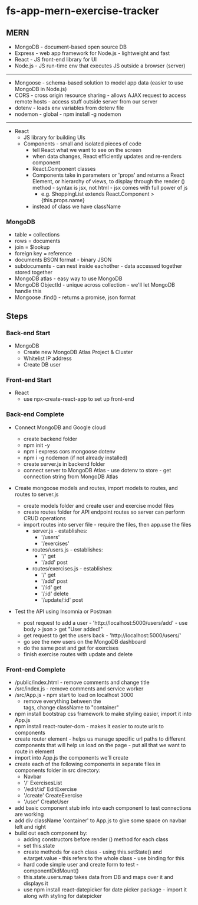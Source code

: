 # fs-app-mern-exercise-tracker

## MERN
* MongoDB - document-based open source DB
* Express - web app framework for Node.js - lightweight and fast
* React - JS front-end library for UI
* Node.js - JS run-time env that executes JS outside a browser (server)
___
* Mongoose - schema-based solution to model app data (easier to use MongoDB in Node.js)
* CORS - cross origin resource sharing - allows AJAX request to access remote hosts - access stuff outside server from our server
* dotenv - loads env variables from dotenv file
* nodemon - global - npm install -g nodemon
___
* React
  * JS library for building UIs
  * Components - small and isolated pieces of code
    * tell React what we want to see on the screen
    * when data changes, React efficiently updates and re-renders component
    * React.Component classes
    * Components take in parameters or 'props' and returns a React Element, or hierarchy of views, to display through the render () method - syntax is jsx, not html - jsx comes with full power of js
      * e.g. ShoppingList extends React.Component > {this.props.name}
    * instead of class we have className


### MongoDB
* table = collections
* rows = documents
* join = $lookup
* foreign key = reference
* documents BSON format - binary JSON
* subdocuments - can nest inside eachother - data accessed together stored together
* MongoDB atlas - easy way to use MongoDB
* MongoDB ObjectId - unique across collection - we'll let MongoDB handle this
* Mongoose .find() - returns a promise, json format

## Steps

### Back-end Start
* MongoDB
  * Create new MongoDB Atlas Project & Cluster
  * Whitelist IP address
  * Create DB user

### Front-end Start
* React
  * use npx-create-react-app to set up front-end

### Back-end Complete
* Connect MongoDB and Google cloud
  * create backend folder
  * npm init -y
  * npm i express cors mongoose dotenv
  * npm i -g nodemon (if not already installed)
  * create server.js in backend folder
  * connect server to MongoDB Atlas - use dotenv to store - get connection string from MongoDB Atlas

* Create mongoose models and routes, import models to routes, and routes to server.js
  * create models folder and create user and exercise model files
  * create routes folder for API endpoint routes so server can perform CRUD operations
  * import routes into server file - require the files, then app.use the files
    * server.js - establishes:
      * '/users'
      * '/exercises'
    * routes/users.js - establishes:
      * '/' get
      * '/add' post
    * routes/exercises.js - establishes:
      * '/' get
      * '/add' post
      * '/:id' get
      * '/:id' delete
      * '/update/:id' post

* Test the API using Insomnia or Postman  
  * post request to add a user - 'http://localhost:5000/users/add' - use body > json > get "User added!"
  * get request to get the users back - 'http://localhost:5000/users/'
  * go see the new users on the MongoDB dashboard
  * do the same post and get for exercises
  * finish exercise routes with update and delete

### Front-end Complete
* /public/index.html - remove comments and change title
* /src/index.js - remove comments and service worker
* /src/App.js - npm start to load on localhost 3000
  * remove everything between the <div> tags, change className to "container"
* npm install bootstrap css framework to make styling easier, import it into App.js
* npm install react-router-dom - makes it easier to route urls to components
* create router element - helps us manage specific url paths to different components that will help us load on the page - put all that we want to route in <Router> element
* import into App.js the components we'll create
* create each of the following components in separate files in components folder in src directory:
  * Navbar
  * '/' ExercisesList
  * '/edit/:id' EditExercise
  * '/create' CreateExercise
  * '/user' CreateUser
* add basic component stub info into each component to test connections are working
* add div className 'container' to App.js to give some space on navbar left and right
* build out each component by:
  * adding constructors before render () method for each class
  * set this.state
  * create methods for each class - using this.setState() and e.target.value - this refers to the whole class - use binding for this
  * hard code simple user and create form to test - componentDidMount()
  * this.state.users.map takes data from DB and maps over it and displays it
  * use npm install react-datepicker for date picker package - import it along with styling for datepicker


